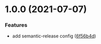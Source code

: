 # 1.0.0 (2021-07-07)


### Features

* add semantic-release config ([6f56b4d](https://github.com/dryauk/semantic-release-config/commit/6f56b4d0d4c5b30fb24d174087577f3091b89cf2))
